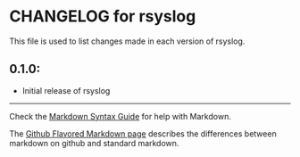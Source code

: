 # CHANGELOG for rsyslog

This file is used to list changes made in each version of rsyslog.

## 0.1.0:

* Initial release of rsyslog

- - - 
Check the [Markdown Syntax Guide](http://daringfireball.net/projects/markdown/syntax) for help with Markdown.

The [Github Flavored Markdown page](http://github.github.com/github-flavored-markdown/) describes the differences between markdown on github and standard markdown.
